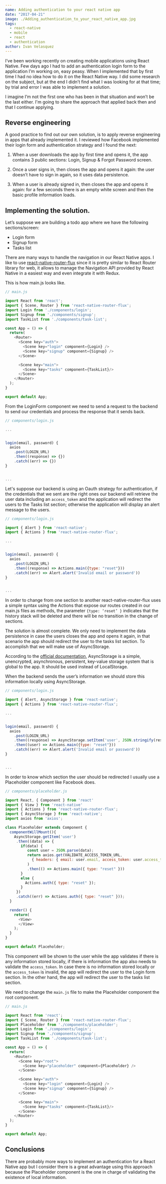 ```yaml
---
name: Adding authentication to your react native app
date: "2017-04-21"
image: ./Adding_authentication_to_your_react_native_app.jpg
tags:
  - react-native
  - mobile
  - react
  - authentication
author: Ivan Velasquez
---
```

I’ve been working recently on creating mobile applications using React Native. Few days ago I had to add an authentication login form to the application I’m working on, easy peasy. When I implemented that by first time I had no idea how to do it on the React Native way. I did some research on the subject, but at the end I didn’t find what I was looking for at that time; by trial and error I was able to implement a solution.

I imagine I’m not the first one who has been in that situation and won’t be the last either. I'm going to share the approach that applied back then and that I continue applying.

## Reverse engineering

A good practice to find out our own solution, is to apply reverse engineering in apps that already implemented it. I reviewed how Facebook implemented their login form and authentication strategy and I found the next:

1. When a user downloads the app by first time and opens it, the app contains 3 public sections: Login, Signup & Forgot Password screen.

2. Once a user signs in, then closes the app and opens it again: the user doesn’t have to sign in again, so it uses data persistence.

3. When a user is already signed in, then closes the app and opens it again: for a few seconds there is an empty white screen and then the basic profile information loads.

## Implementing the solution.

Let’s suppose we are building a todo app where we have the following sections/screen:

* Login form
* Signup form
* Tasks list

There are many ways to handle the navigation in our React Native apps. I like to use [react-native-router-flux](https://github.com/aksonov/react-native-router-flux) since it is pretty similar to React Router library for web, it allows to manage the Navigation API provided by React Native in a easiest way and even integrate it with Redux.

This is how main.js looks like.

```javascript
// main.js

import React from 'react';
import { Scene, Router } from 'react-native-router-flux';
import Login from './components/login';
import Signup from './components/signup';
import TaskList from './components/task-list';

const App = () => {
  return(
    <Router>
      <Scene key="auth">
        <Scene key="login" component={Login} />
        <Scene key="signup" component={Signup} />
      </Scene>

      <Scene key="main">
        <Scene key="tasks" component={TaskList}/>
      </Scene>
    </Router>
  );
}

export default App;

```

From the LoginForm component we need to send a request to the backend to send our credentials and process the response that it sends back.

```javascript
// components/login.js

...


login(email, password) {
  axios
    .post(LOGIN_URL)
    .then((response) => {})
    .catch((err) => {})
}


...

```

Let's suppose our backend is using an Oauth strategy for authentication, if the credentials that we sent are the right ones our backend will retrieve the user data including an `access_token` and the application will redirect the users to the Tasks list section; otherwise the application will display an alert message to the users.


```javascript
// components/login.js

import { Alert } from 'react-native';
import { Actions } from 'react-native-router-flux';

...


login(email, password) {
  axios
    .post(LOGIN_URL)
    .then((response) => Actions.main({type: "reset"}))
    .catch((err) => Alert.alert('Invalid email or password'))
}


...

```


In order to change from one section to another react-native-router-flux uses a simple syntax using the Actions that expose our routes created in our main.js files as methods, the parameter `{type: ‘reset’ }` indicates that the history stack will be deleted and there will be no transition in the change of sections.

The solution is almost complete. We only need to implement the data persistence in case the users closes the app and opens it again, in that scenario the app should redirect the user to the tasks list section. To accomplish that we will make use of AsyncStorage.

According to the [official documentation](https://facebook.github.io/react-native/docs/asyncstorage.html), AsyncStorage is a simple, unencrypted, asynchronous, persistent, key-value storage system that is global to the app. It should be used instead of LocalStorage.

When the backend sends the user’s information we should store this information locally using AsyncStorage.

```javascript
// components/login.js

import { Alert, AsyncStorage } from 'react-native';
import { Actions } from 'react-native-router-flux';

...


login(email, password) {
  axios
    .post(LOGIN_URL)
    .then((response) => AsyncStorage.setItem('user', JSON.stringify(response.data)))
    .then((user) => Actions.main({type: "reset"}))
    .catch((err) => Alert.alert('Invalid email or password'))
}


...

```

In order to know which section the user should be redirected I usually use a Placeholder component like Facebook does.

```javascript
// components/placeholder.js

import React, { Component } from 'react'
import { View } from 'react-native'
import { Actions } from 'react-native-router-flux';
import { AsyncStorage } from 'react-native';
import axios from 'axios';

class Placeholder extends Component {
  componentWillMount(){
    AsyncStorage.getItem('user')
     .then((data) => {
       if(data) {
          const user = JSON.parse(data);
          return axios.get(VALIDATE_ACCESS_TOKEN_URL,
            { headers: { email: user.email, access_token: user.access_token } }
          )
          .then(() => Actions.main({ type: "reset" }))
       }
       else {
         Actions.auth({ type: "reset" });
       }
     })
     .catch((err) => Actions.auth({ type: "reset" }));
  }

  render() {
    return(
      <View>
      </View>
    );
  }
}

export default Placeholder;

```

This component will be shown to the user while the app validates if there is any information stored locally, if there is information the app also needs to validate the `access_token`. In case there is no information stored locally or the `access_token` is invalid, the app will redirect the user to the Login form section. In the other hand, the app will redirect the user to the tasks list section.

We need to change the `main.js` file to make the Placeholder component the root component.

```javascript
// main.js

import React from 'react';
import { Scene, Router } from 'react-native-router-flux';
import Placeholder from './components/placeholder';
import Login from './components/login';
import Signup from './components/signup';
import TaskList from './components/task-list';

const App = () => {
  return(
    <Router>
      <Scene key="root">
        <Scene key="placeholder" component={Placeholder} />
      </Scene>

      <Scene key="auth">
        <Scene key="login" component={Login} />
        <Scene key="signup" component={Signup} />
      </Scene>

      <Scene key="main">
        <Scene key="tasks" component={TaskList}/>
      </Scene>
    </Router>
  );
}

export default App;

```


## Conclusions

There are probably more ways to implement an authentication for a React Native app but I consider there is a great advantage using this approach because the Placeholder component is the one in charge of validating the existence of local information.
